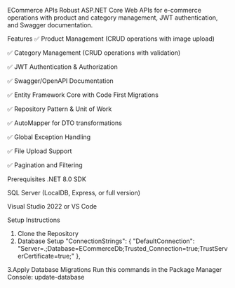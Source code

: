 ECommerce APIs
Robust ASP.NET Core Web APIs for e-commerce operations with product and category management, JWT authentication, and Swagger documentation.

Features
✅ Product Management (CRUD operations with image upload)

✅ Category Management (CRUD operations with validation)

✅ JWT Authentication & Authorization

✅ Swagger/OpenAPI Documentation

✅ Entity Framework Core with Code First Migrations

✅ Repository Pattern & Unit of Work

✅ AutoMapper for DTO transformations

✅ Global Exception Handling

✅ File Upload Support

✅ Pagination and Filtering

Prerequisites
.NET 8.0 SDK 

SQL Server (LocalDB, Express, or full version)

Visual Studio 2022 or VS Code

Setup Instructions
1. Clone the Repository
2. Database Setup
    "ConnectionStrings": {
        "DefaultConnection": "Server=.;Database=ECommerceDb;Trusted_Connection=true;TrustServerCertificate=true;"
    },

3.Apply Database Migrations 
Run this commands in the Package Manager Console:
update-database
